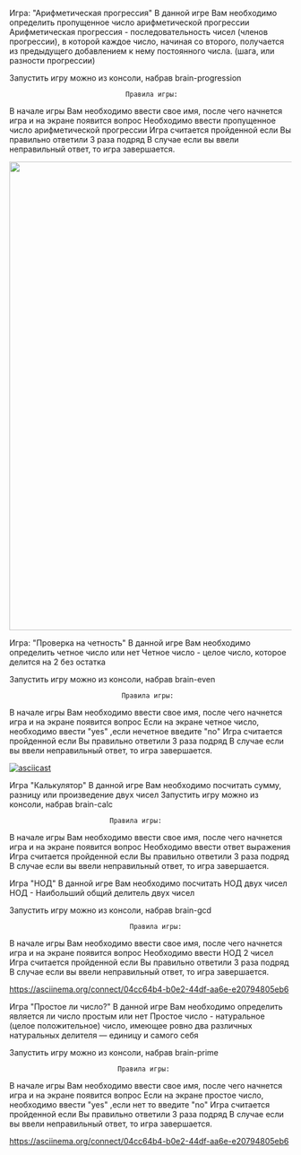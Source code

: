 Игра: "Арифметическая прогрессия"
В данной игре Вам необходимо определить пропущенное число арифметической прогрессии
Арифметическая прогрессия - последовательность чисел (членов прогрессии), в которой каждое число, начиная со второго, получается из предыдущего добавлением к нему постоянного числа. (шага, или разности прогрессии)

Запустить игру можно из консоли, набрав brain-progression

                                 Правила игры:

В начале игры Вам необходимо ввести свое имя, после чего начнется игра и на экране появится вопрос
Необходимо ввести пропущенное число арифметической прогрессии
Игра считается пройденной если Вы правильно ответили 3 раза подряд
В случае если вы ввели неправильный ответ, то игра завершается.

<a href="https://asciinema.org/connect/04cc64b4-b0e2-44df-aa6e-e20794805eb6"><img src="https://asciinema.org/connect/04cc64b4-b0e2-44df-aa6e-e20794805eb6.png" width="836"/></a>


Игра: "Проверка на четность"
В данной игре Вам необходимо определить четное число или нет
Четное число - целое число, которое делится на 2 без остатка

Запустить игру можно из консоли, набрав brain-even

                                Правила игры:

В начале игры Вам необходимо ввести свое имя, после чего начнется игра и на экране появится вопрос
Если на экране четное число, необходимо ввести "yes" ,если нечетное введите "no"
Игра считается пройденной если Вы правильно ответили 3 раза подряд
В случае если вы ввели неправильный ответ, то игра завершается.

[![asciicast](https://asciinema.org/connect/04cc64b4-b0e2-44df-aa6e-e20794805eb6.png)](https://asciinema.org/connect/04cc64b4-b0e2-44df-aa6e-e20794805eb6)


Игра "Калькулятор"
В данной игре Вам необходимо посчитать сумму, разницу или произведение двух чисел
Запустить игру можно из консоли, набрав brain-calc

                             Правила игры:

В начале игры Вам необходимо ввести свое имя, после чего начнется игра и на экране появится вопрос
Необходимо ввести ответ выражения
Игра считается пройденной если Вы правильно ответили 3 раза подряд
В случае если вы ввели неправильный ответ, то игра завершается.

<script src="https://asciinema.org/connect/04cc64b4-b0e2-44df-aa6e-e20794805eb6.js" id="asciicast-14" async></script>


Игра "НОД"
В данной игре Вам необходимо посчитать НОД двух чисел
НОД - Наибольший общий делитель двух чисел

Запустить игру можно из консоли, набрав brain-gcd

                                  Правила игры:

В начале игры Вам необходимо ввести свое имя, после чего начнется игра и на экране появится вопрос
Необходимо ввести НОД 2 чисел
Игра считается пройденной если Вы правильно ответили 3 раза подряд
В случае если вы ввели неправильный ответ, то игра завершается.

https://asciinema.org/connect/04cc64b4-b0e2-44df-aa6e-e20794805eb6


Игра "Простое ли число?"
В данной игре Вам необходимо определить является ли число простым или нет
Простое число - натуральное (целое положительное) число, имеющее ровно два различных натуральных делителя — единицу и самого себя

Запустить игру можно из консоли, набрав brain-prime

                               Правила игры:

В начале игры Вам необходимо ввести свое имя, после чего начнется игра и на экране появится вопрос
Если на экране простое число, необходимо ввести "yes" ,если нет то введите "no"
Игра считается пройденной если Вы правильно ответили 3 раза подряд
В случае если вы ввели неправильный ответ, то игра завершается.

https://asciinema.org/connect/04cc64b4-b0e2-44df-aa6e-e20794805eb6
